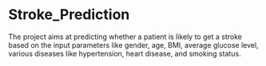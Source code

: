 # Stroke_Prediction
 The project aims at predicting whether a patient is likely to get a stroke based on the input parameters like gender, age, BMI, average glucose level, various diseases like hypertension, heart disease, and smoking status.
